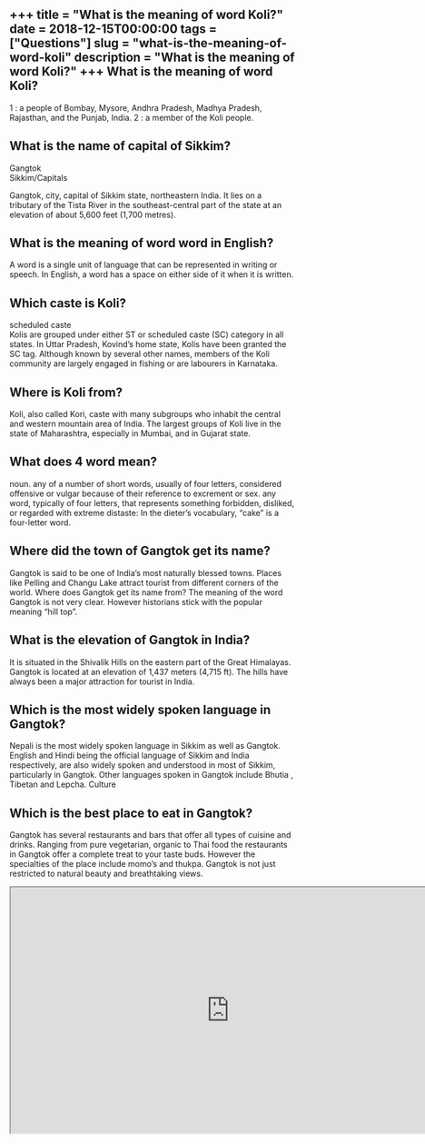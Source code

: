 +++
title = "What is the meaning of word Koli?"
date = 2018-12-15T00:00:00
tags = ["Questions"]
slug = "what-is-the-meaning-of-word-koli"
description = "What is the meaning of word Koli?"
+++
What is the meaning of word Koli?
---------------------------------

1 : a people of Bombay, Mysore, Andhra Pradesh, Madhya Pradesh, Rajasthan, and the Punjab, India. 2 : a member of the Koli people.

What is the name of capital of Sikkim?
--------------------------------------

Gangtok  
Sikkim/Capitals

Gangtok, city, capital of Sikkim state, northeastern India. It lies on a tributary of the Tista River in the southeast-central part of the state at an elevation of about 5,600 feet (1,700 metres).

What is the meaning of word word in English?
--------------------------------------------

A word is a single unit of language that can be represented in writing or speech. In English, a word has a space on either side of it when it is written.

Which caste is Koli?
--------------------

scheduled caste  
Kolis are grouped under either ST or scheduled caste (SC) category in all states. In Uttar Pradesh, Kovind’s home state, Kolis have been granted the SC tag. Although known by several other names, members of the Koli community are largely engaged in fishing or are labourers in Karnataka.

Where is Koli from?
-------------------

Koli, also called Kori, caste with many subgroups who inhabit the central and western mountain area of India. The largest groups of Koli live in the state of Maharashtra, especially in Mumbai, and in Gujarat state.

What does 4 word mean?
----------------------

noun. any of a number of short words, usually of four letters, considered offensive or vulgar because of their reference to excrement or sex. any word, typically of four letters, that represents something forbidden, disliked, or regarded with extreme distaste: In the dieter’s vocabulary, “cake” is a four-letter word.

Where did the town of Gangtok get its name?
-------------------------------------------

Gangtok is said to be one of India’s most naturally blessed towns. Places like Pelling and Changu Lake attract tourist from different corners of the world. Where does Gangtok get its name from? The meaning of the word Gangtok is not very clear. However historians stick with the popular meaning “hill top”.

What is the elevation of Gangtok in India?
------------------------------------------

It is situated in the Shivalik Hills on the eastern part of the Great Himalayas. Gangtok is located at an elevation of 1,437 meters (4,715 ft). The hills have always been a major attraction for tourist in India.

Which is the most widely spoken language in Gangtok?
----------------------------------------------------

Nepali is the most widely spoken language in Sikkim as well as Gangtok. English and Hindi being the official language of Sikkim and India respectively, are also widely spoken and understood in most of Sikkim, particularly in Gangtok. Other languages spoken in Gangtok include Bhutia , Tibetan and Lepcha. Culture

Which is the best place to eat in Gangtok?
------------------------------------------

Gangtok has several restaurants and bars that offer all types of cuisine and drinks. Ranging from pure vegetarian, organic to Thai food the restaurants in Gangtok offer a complete treat to your taste buds. However the specialties of the place include momo’s and thukpa. Gangtok is not just restricted to natural beauty and breathtaking views.

<iframe allow="accelerometer; autoplay; clipboard-write; encrypted-media; gyroscope; picture-in-picture" allowfullscreen="" class="__youtube_prefs__  epyt-is-override  no-lazyload" data-no-lazy="1" data-origheight="433" data-origwidth="770" data-skipgform_ajax_framebjll="" height="433" id="_ytid_50606" loading="lazy" src="https://www.youtube.com/embed/l1AebS7nJgM?enablejsapi=1&autoplay=0&cc_load_policy=0&cc_lang_pref=&iv_load_policy=1&loop=0&modestbranding=0&rel=1&fs=1&playsinline=0&autohide=2&theme=dark&color=red&controls=1&" title="YouTube player" width="770"></iframe>